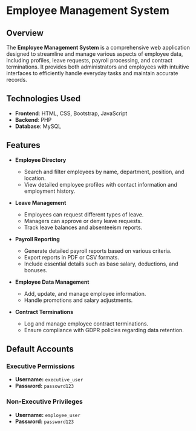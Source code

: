 # Employee Management System

## Overview

The **Employee Management System** is a comprehensive web application designed to streamline and manage various aspects of employee data, including profiles, leave requests, payroll processing, and contract terminations. It provides both administrators and employees with intuitive interfaces to efficiently handle everyday tasks and maintain accurate records.

## **Technologies Used**
- **Frontend**: HTML, CSS, Bootstrap, JavaScript 
- **Backend**: PHP 
- **Database**: MySQL 

## Features

- **Employee Directory**
  - Search and filter employees by name, department, position, and location.
  - View detailed employee profiles with contact information and employment history.
  
- **Leave Management**
  - Employees can request different types of leave.
  - Managers can approve or deny leave requests.
  - Track leave balances and absenteeism reports.

- **Payroll Reporting**
  - Generate detailed payroll reports based on various criteria.
  - Export reports in PDF or CSV formats.
  - Include essential details such as base salary, deductions, and bonuses.

- **Employee Data Management**
  - Add, update, and manage employee information.
  - Handle promotions and salary adjustments.
  
- **Contract Terminations**
  - Log and manage employee contract terminations.
  - Ensure compliance with GDPR policies regarding data retention.

## Default Accounts

### Executive Permissions
- **Username:** `executive_user`
- **Password:** `passowrd123`

### Non-Executive Privileges
- **Username:** `employee_user`
- **Password:** `password123`

